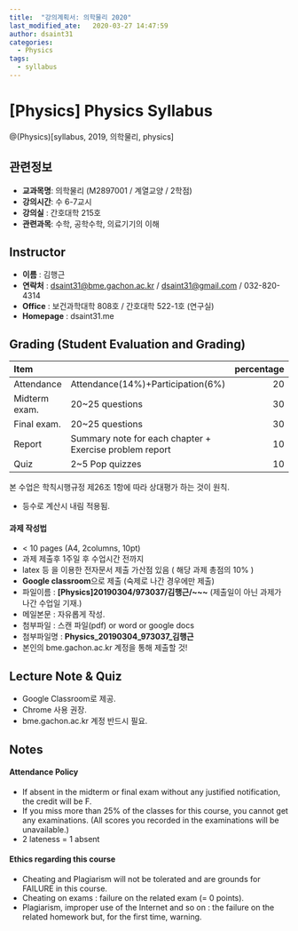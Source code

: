 ```yaml
---
title:  "강의계획서: 의학물리 2020"
last_modified_ate:   2020-03-27 14:47:59
author: dsaint31
categories: 
  - Physics
tags: 
  - syllabus
---
```


# [Physics] Physics Syllabus
@(Physics)[syllabus, 2019, 의학물리, physics]

## 관련정보
- **교과목명**:  의학물리 (M2897001 / 계열교양 / 2학점)
-  **강의시간**: 수 6-7교시
-  **강의실** : 간호대학 215호
-  **관련과목**: 수학, 공학수학, 의료기기의 이해

## Instructor

- **이름** : 김행근
- **연락처** : dsaint31@bme.gachon.ac.kr / dsaint31@gmail.com / 032-820-4314
-  **Office** : 보건과학대학 808호 / 간호대학 522-1호 (연구실)
-  **Homepage** : dsaint31.me

## Grading (Student Evaluation and Grading)

| Item |             |  percentage |
|:------|:---------|            ------:|
| Attendance | Attendance(14%)+Participation(6%) | 20 |
| Midterm exam. | 20~25 questions | 30 |
| Final exam. | 20~25 questions | 30 |
| Report | Summary note for each chapter + Exercise problem report | 10 |
| Quiz | 2~5 Pop quizzes | 10 |
본 수업은 학칙시행규정 제26조 1항에 따라 상대평가 하는 것이 원칙.

* 등수로 계산시 내림 적용됨.

#### 과제 작성법

* < 10 pages (A4, 2columns, 10pt)
* 과제 제출후 1주일 후 수업시간 전까지
*  latex 등 을 이용한 전자문서 제출 가산점 있음 ( 해당 과제 총점의 10% ) 
*  **Google classroom**으로 제출 (숙제로 나간 경우에만 제출)
  * 파일이름 : **[Physics]20190304/973037/김행근/~~~** (제출일이 아닌 과제가 나간 수업일 기재.)
  * 메일본문 : 자유롭게 작성.
  * 첨부파일 : 스캔 파일(pdf) or word or google docs
  * 첨부파일명 : **Physics_20190304_973037_김행근**
* 본인의 bme.gachon.ac.kr 계정을 통해 제출할 것! 

## Lecture Note & Quiz

* Google Classroom로 제공.
* Chrome 사용 권장.
* bme.gachon.ac.kr 계정 반드시 필요.

## Notes

#### Attendance Policy 

* If absent in the midterm or final exam without any justified notification, the credit will be F. 
*  If you miss more than 25% of the classes for this course, you cannot get any examinations. (All scores you recorded in the examinations will be unavailable.) 
*  2 lateness = 1 absent

#### Ethics regarding this course

 * Cheating and Plagiarism will not be tolerated and are grounds for FAILURE in this course. 
 * Cheating on exams : failure on the related exam (= 0 points). 
 * Plagiarism, improper use of the Internet and so on : the failure on the related homework but, for the first time, warning. 
